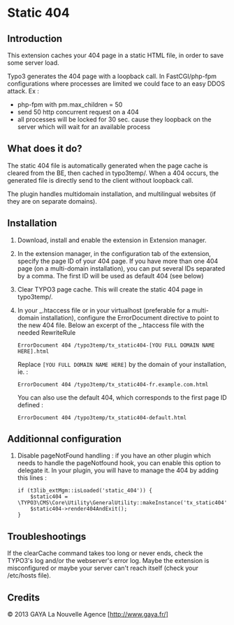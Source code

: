 # Static 404

## Introduction

This extension caches your 404 page in a static HTML file, in order to save some server load.

Typo3 generates the 404 page with a loopback call. In FastCGI/php-fpm configurations where processes are limited we could face to an easy DDOS attack. Ex :
- php-fpm with pm.max_children = 50
- send 50 http concurrent request on a 404
- all processes will be locked for 30 sec. cause they loopback on the server which will wait for an available process

## What does it do?

The static 404 file is automatically generated when the page cache is cleared from the BE, then cached in typo3temp/.
When a 404 occurs, the generated file is directly send to the client without loopback call.

The plugin handles multidomain installation, and multilingual websites (if they are on separate domains).

## Installation

1.  Download, install and enable the extension in Extension manager.

2.  In the extension manager, in the configuration tab of the extension, specify the page ID of your 404 page. If you have more than one 404 page (on a multi-domain installation), you can put several IDs separated by a comma. The first ID will be used as default 404 (see below)

3.  Clear TYPO3 page cache. This will create the static 404 page in typo3temp/.

4.  In your _.htaccess file or in your virtualhost (preferable for a multi-domain installation),
    configure the ErrorDocument directive to point to the new 404 file.
    Below an excerpt of the _.htaccess file with the needed RewriteRule
    
    ```
    ErrorDocument 404 /typo3temp/tx_static404-[YOU FULL DOMAIN NAME HERE].html
    ```
    Replace `[YOU FULL DOMAIN NAME HERE]` by the domain of your installation, ie. :
    
    ```
    ErrorDocument 404 /typo3temp/tx_static404-fr.example.com.html
    ```
    
    You can also use the default 404, which corresponds to the first page ID defined :
    
    ```
    ErrorDocument 404 /typo3temp/tx_static404-default.html

## Additionnal configuration

1.  Disable pageNotFound handling : if you have an other plugin which needs to handle the pageNotfound hook, you can enable this option to delegate it. In your plugin, you will have to manage the 404 by adding this lines :

    ```
    if (t3lib_extMgm::isLoaded('static_404')) {
        $static404 = \TYPO3\CMS\Core\Utility\GeneralUtility::makeInstance('tx_static404');
        $static404->render404AndExit();
    }
    ```

## Troubleshootings

If the clearCache command takes too long or never ends, check the TYPO3's log and/or the webserver's error log.
Maybe the extension is misconfigured or maybe your server can't reach itself (check your /etc/hosts file).

## Credits
&copy; 2013 GAYA La Nouvelle Agence [http://www.gaya.fr/]